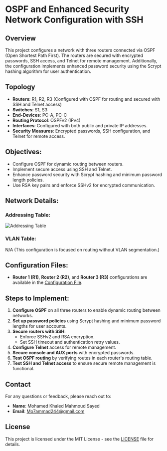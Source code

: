 # OSPF and Enhanced Security Network Configuration with SSH

## Overview
This project configures a network with three routers connected via OSPF (Open Shortest Path First). The routers are secured with encrypted passwords, SSH access, and Telnet for remote management. Additionally, the configuration implements enhanced password security using the Scrypt hashing algorithm for user authentication.

## Topology
- **Routers**: R1, R2, R3 (Configured with OSPF for routing and secured with SSH and Telnet access)
- **Switches**: S1, S3
- **End-Devices**: PC-A, PC-C
- **Routing Protocol**: OSPFv2 (IPv4)
- **Interfaces**: Configured with both public and private IP addresses.
- **Security Measures**: Encrypted passwords, SSH configuration, and Telnet for remote access.

## Objectives:
- Configure OSPF for dynamic routing between routers.
- Implement secure access using SSH and Telnet.
- Enhance password security with Scrypt hashing and minimum password length policies.
- Use RSA key pairs and enforce SSHv2 for encrypted communication.

## Network Details:

### Addressing Table:
![Addressing Table](https://github.com/user-attachments/assets/d9f2a73f-1c4e-4a62-b543-ca20d710df69)

### VLAN Table:
N/A (This configuration is focused on routing without VLAN segmentation.)

## Configuration Files:
- **Router 1 (R1)**, **Router 2 (R2)**, and **Router 3 (R3)** configurations are available in the [Configuration File](Configuration20%File20%(Privileg20%Level).txt).

## Steps to Implement:
1. **Configure OSPF** on all three routers to enable dynamic routing between networks.
2. **Set up password policies** using Scrypt hashing and minimum password lengths for user accounts.
3. **Secure routers with SSH**:
    - Enforce SSHv2 and RSA encryption.
    - Set SSH timeout and authentication retry values.
4. **Configure Telnet** access for remote management.
5. **Secure console and AUX ports** with encrypted passwords.
6. **Test OSPF routing** by verifying routes in each router's routing table.
7. **Test SSH and Telnet access** to ensure secure remote management is functional.

## Contact
For any questions or feedback, please reach out to:
- **Name**: Mohamed Khaled Mahmoud Sayed
- **Email**: Mo7ammad244@gmail.com

## License
This project is licensed under the MIT License - see the [LICENSE](LICENSE) file for details.
